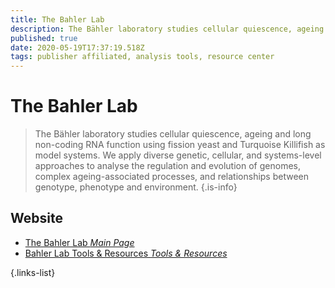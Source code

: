 ```yaml
---
title: The Bahler Lab
description: The Bähler laboratory studies cellular quiescence, ageing and long non-coding RNA function using fission yeast and Turquoise Killifish as model systems.
published: true
date: 2020-05-19T17:37:19.518Z
tags: publisher affiliated, analysis tools, resource center
---
```


# The Bahler Lab

> The Bähler laboratory studies cellular quiescence, ageing and long non-coding RNA function using fission yeast and Turquoise Killifish as model systems. We apply diverse genetic, cellular, and systems-level approaches to analyse the regulation and evolution of genomes, complex ageing-associated processes, and relationships between genotype, phenotype and environment.
{.is-info}

 

## Website 

- [The Bahler Lab *Main Page*](http://www.bahlerlab.info/home/)
- [Bahler Lab Tools & Resources *Tools & Resources*](http://www.bahlerlab.info/resources/)

 {.links-list}

 